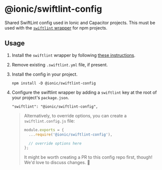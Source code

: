 # @ionic/swiftlint-config

Shared SwiftLint config used in Ionic and Capacitor projects. This must be used with the [`swiftlint` wrapper](https://github.com/ionic-team/swiftlint) for npm projects.

## Usage

1. Install the `swiftlint` wrapper by following [these instructions](https://github.com/ionic-team/swiftlint#usage).
1. Remove existing `.swiftlint.yml` file, if present.
1. Install the config in your project.

    ```
    npm install -D @ionic/swiftlint-config
    ```

1. Configure the swiftlint wrapper by adding a `swiftlint` key at the root of your project's `package.json`.

    ```
    "swiftlint": "@ionic/swiftlint-config",
    ```

    > Alternatively, to override options, you can create a `swiftlint.config.js` file:
    >
    > ```javascript
    > module.exports = {
    >   ...require('@ionic/swiftlint-config'),
    >
    >   // override options here
    > };
    > ```
    >
    > It might be worth creating a PR to this config repo first, though! We'd love to discuss changes. :blue_heart:
